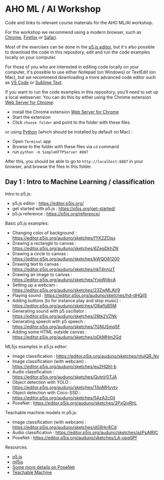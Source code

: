 AHO ML / AI Workshop
====================

Code and links to relevant course materials for the AHO ML/AI workshop.

For the workshop we recommend using a modern browser, such as [Chrome](https://www.google.com/chrome/), [Firefox](https://www.mozilla.org/en-US/firefox/new/) or [Safari](https://www.apple.com/safari/).

Most of the exercises can be done in the [p5.js editor](https://editor.p5js.org/), but it's also possible to download the code in this repository, edit and run the code examples locally on your computer.

For those of you who are interested in editing code locally on your computer, it's possible to use either Notepad (on Windows) or TextEdit (on Mac), but we recommend downloading a more advanced code editor such as [VS Code](https://code.visualstudio.com/) or [Sublime Text](https://www.sublimetext.com/).

If you want to run the code examples in this repository, you'll need to set up a local webserver. You can do this by either using the Chrome extension [Web Server for Chrome](https://chrome.google.com/webstore/detail/web-server-for-chrome/ofhbbkphhbklhfoeikjpcbhemlocgigb?hl=en):

* install the Chrome extension [Web Server for Chrome](https://chrome.google.com/webstore/detail/web-server-for-chrome/ofhbbkphhbklhfoeikjpcbhemlocgigb?hl=en)
* Start the extension
* Click `choose folder` and point to the folder with these files.

or using [Python](https://www.python.org/) (which should be installed by default on Mac) :

* Open `Terminal` app
* Browse to the folder with these files via `cd` command
* run `python -m SimpleHTTPServer 8887`

After this, you should be able to go to `http://localhost:8887` in your browser, and browse the files in this folder.

## Day 1 : Intro to Machine Learning / classification

Intro to p5.js:
* p5.js editor : https://editor.p5js.org/
* get started with p5.js : https://p5js.org/get-started/
* p5.js reference : https://p5js.org/reference/

Basic p5.js examples:
* Changing color of background : https://editor.p5js.org/auduno/sketches/fYK2ZOjsx
* Drawing a rectangle to canvas : https://editor.p5js.org/auduno/sketches/6ZeqDkhZN
* Drawing a circle to canvas : https://editor.p5js.org/auduno/sketches/kWQO81200
* Drawing text to canvas : https://editor.p5js.org/auduno/sketches/nkT4nnjzT
* Drawing an image to canvas : https://editor.p5js.org/auduno/sketches/YxpWijbcA
* Setting up a webcam : https://editor.p5js.org/auduno/sketches/23ZwMLAV9
* Playing sound : https://editor.p5js.org/auduno/sketches/hd-dHQjl5
* Adding buttons (to for instance play and stop music) : https://editor.p5js.org/auduno/sketches/O8aflsB5M
* Generating sound with p5 oscillator : https://editor.p5js.org/auduno/sketches/28tk2VZNk
* Generating speech with p5 speech : https://editor.p5js.org/auduno/sketches/7GNUSmq5F
* Adding some HTML outside canvas : https://editor.p5js.org/auduno/sketches/qDkMHm2Gd

ML5js examples in p5.js editor:
* Image classification : https://editor.p5js.org/auduno/sketches/ntulQR_Nv
* Image classification (with webcam) : https://editor.p5js.org/auduno/sketches/eu2HQhI-b
* Audio classification : https://editor.p5js.org/auduno/sketches/QutnV0TJA
* Object detection with YOLO : https://editor.p5js.org/auduno/sketches/TApMHyvtv
* Object detection with Coco-SSD : https://editor.p5js.org/auduno/sketches/5AzA2cGIj
* PoseNet : https://editor.p5js.org/auduno/sketches/2PxQjvRhL

Teachable machine models in p5.js:
* Image classification (with webcam) : https://editor.p5js.org/auduno/sketches/dG8rkr8Cd
* Audio classification : https://editor.p5js.org/auduno/sketches/azPsAtRlC
* PoseNet : https://editor.p5js.org/auduno/sketches/LA-opq0Pf

Resources:
* [p5.js](https://p5js.org/)
* [ml5js](https://ml5js.org/)
* [Some more details on PoseNet](https://medium.com/tensorflow/real-time-human-pose-estimation-in-the-browser-with-tensorflow-js-7dd0bc881cd5)
* [Teachable Machine](https://teachablemachine.withgoogle.com)
